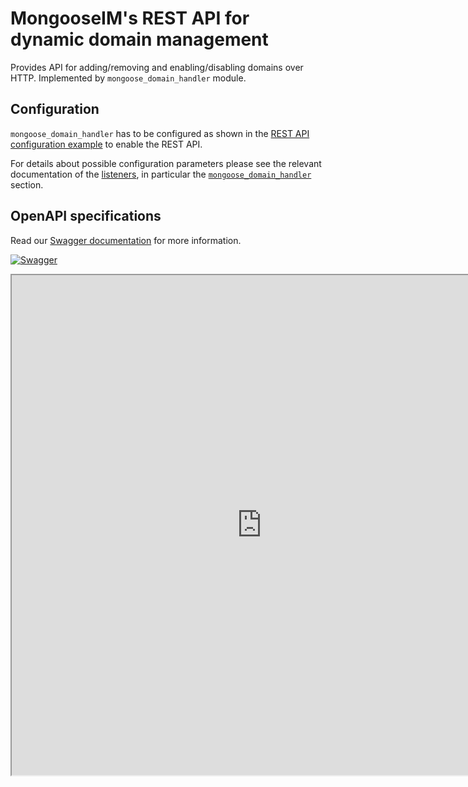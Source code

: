 # MongooseIM's REST API for dynamic domain management

Provides API for adding/removing and enabling/disabling domains over HTTP.
Implemented by `mongoose_domain_handler` module.

## Configuration

`mongoose_domain_handler` has to be configured as shown in the [REST API configuration example](../advanced-configuration/listen.md#example-4-domain-api)
to enable the REST API.

For details about possible configuration parameters please see the relevant
documentation of the [listeners](../advanced-configuration/listen.md),
in particular the [`mongoose_domain_handler`](../advanced-configuration/listen.md#handler-types-rest-api---domain-management---mongoose_domain_handler)
section.

## OpenAPI specifications

Read our [Swagger documentation](https://esl.github.io/MongooseDocs/latest/swagger/index.html?domains=true) for more information.

[![Swagger](https://nordicapis.com/wp-content/uploads/swagger-Top-Specification-Formats-for-REST-APIs-nordic-apis-sandoval-e1441412425742-300x170.png)](https://esl.github.io/MongooseDocs/latest/swagger/index.html?domains=true)

<iframe src="https://esl.github.io/MongooseDocs/latest/swagger/index.html?domains=true"
height="800" width="800" id="swagger-ui-iframe"></iframe>

<script>

$(document).ready(function() {
  if (window.location.host.match("github")){
    path = window.location.pathname.match("(.*)/rest-api/Dynamic-domains")[1]
    url = window.location.protocol + "//" + window.location.hostname
    finalURL = url + path + "/swagger/index.html?domains=true"
    $('a[href$="swagger/index.html?domains=true"]').attr('href', finalURL)
    $('#swagger-ui-iframe').attr('src', finalURL)
  }
})

</script>

